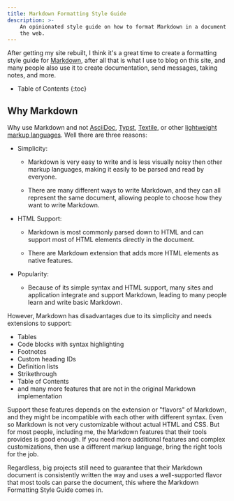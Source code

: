 ```yaml
---
title: Markdown Formatting Style Guide
description: >-
    An opinionated style guide on how to format Markdown in a document and on
    the web.
---
```


After getting my site rebuilt, I think it's a great time to create a formatting
style guide for [Markdown], after all that is what I use to blog on this site,
and many people also use it to create documentation, send messages, taking
notes, and more.

[Markdown]: https://daringfireball.net/projects/markdown/

-   Table of Contents
{:toc}

## Why Markdown

Why use Markdown and not [AsciiDoc](https://asciidoc.org/),
[Typst](https://typst.app), [Textile](https://textile-lang.com), or other
[lightweight markup languages][markup-langs]. Well there are three reasons:

[markup-langs]: https://en.wikipedia.org/wiki/Lightweight_markup_language

-   Simplicity:

    -   Markdown is very easy to write and is less visually noisy then other
        markup languages, making it easily to be parsed and read by everyone.

    -   There are many different ways to write Markdown, and they can all
        represent the same document, allowing people to choose how they want to
        write Markdown.

-   HTML Support:

    -   Markdown is most commonly parsed down to HTML and can support most of
        HTML elements directly in the document.

    -   There are Markdown extension that adds more HTML elements as native
        features.

-   Popularity:

    -   Because of its simple syntax and HTML support, many sites and
        application integrate and support Markdown, leading to many people learn
        and write basic Markdown.

However, Markdown has disadvantages due to its simplicity and needs extensions
to support:

- Tables
- Code blocks with syntax highlighting
- Footnotes
- Custom heading IDs
- Definition lists
- Strikethrough
- Table of Contents
- and many more features that are not in the original Markdown implementation

Support these features depends on the extension or "flavors" of Markdown, and
they might be incompatible with each other with different syntax. Even so
Markdown is not very customizable without actual HTML and CSS. But for most
people, including me, the Markdown features that their tools provides is good
enough. If you need more additional features and complex customizations, then
use a different markup language, bring the right tools for the job.

Regardless, big projects still need to guarantee that their Markdown document is
consistently written the way and uses a well-supported flavor that most tools
can parse the document, this where the Markdown Formatting Style Guide comes in.
